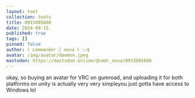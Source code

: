 ```yaml
---
layout: toot
collection: toots
title: 0915005600
date: 2024-09-15
published: true
tags: []
pinned: false
author: ⸸ commander ░ nova ⸸ :~$
avatar: /img/avatar/daemon.jpeg
mastodon: https://mastodon.online/@cmdr_nova/0915005600
---
```


okay, so buying an avatar for VRC on gumroad, and uploading it for both platforms on unity is actually very very simpleyou just gotta have access to Windows lol
